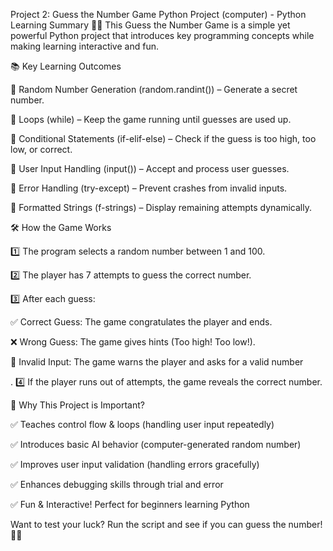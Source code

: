 Project 2: Guess the Number Game Python Project (computer) - Python Learning Summary 🎯🔢 This Guess the Number Game is a simple yet powerful Python project that introduces key programming concepts while making learning interactive and fun.

📚 Key Learning Outcomes

🔹 Random Number Generation (random.randint()) – Generate a secret number.

🔹 Loops (while) – Keep the game running until guesses are used up.

🔹 Conditional Statements (if-elif-else) – Check if the guess is too high, too low, or correct.

🔹 User Input Handling (input()) – Accept and process user guesses.

🔹 Error Handling (try-except) – Prevent crashes from invalid inputs.

🔹 Formatted Strings (f-strings) – Display remaining attempts dynamically.

🛠️ How the Game Works

1️⃣ The program selects a random number between 1 and 100.

2️⃣ The player has 7 attempts to guess the correct number.

3️⃣ After each guess:

✅ Correct Guess: The game congratulates the player and ends.

❌ Wrong Guess: The game gives hints (Too high! Too low!).

🚨 Invalid Input: The game warns the player and asks for a valid number

. 4️⃣ If the player runs out of attempts, the game reveals the correct number.

🚀 Why This Project is Important?

✅ Teaches control flow & loops (handling user input repeatedly)

✅ Introduces basic AI behavior (computer-generated random number)

✅ Improves user input validation (handling errors gracefully)

✅ Enhances debugging skills through trial and error

✅ Fun & Interactive! Perfect for beginners learning Python

Want to test your luck? Run the script and see if you can guess the number! 🎯🚀
